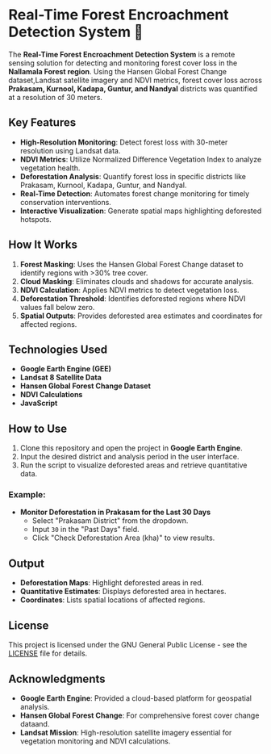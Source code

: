 # Real-Time Forest Encroachment Detection System 🌳  

The **Real-Time Forest Encroachment Detection System** is a remote sensing solution for detecting and monitoring forest cover loss in the **Nallamala Forest region**. Using the Hansen Global Forest Change dataset,Landsat satellite imagery and NDVI metrics, forest cover loss across **Prakasam, Kurnool, Kadapa, Guntur, and Nandyal** districts was quantified at a resolution of 30 meters.


## Key Features  
- **High-Resolution Monitoring**: Detect forest loss with 30-meter resolution using Landsat data.  
- **NDVI Metrics**: Utilize Normalized Difference Vegetation Index to analyze vegetation health.  
- **Deforestation Analysis**: Quantify forest loss in specific districts like Prakasam, Kurnool, Kadapa, Guntur, and Nandyal.  
- **Real-Time Detection**: Automates forest change monitoring for timely conservation interventions.  
- **Interactive Visualization**: Generate spatial maps highlighting deforested hotspots.


## How It Works  
1. **Forest Masking**: Uses the Hansen Global Forest Change dataset to identify regions with >30% tree cover.  
2. **Cloud Masking**: Eliminates clouds and shadows for accurate analysis.  
3. **NDVI Calculation**: Applies NDVI metrics to detect vegetation loss.  
4. **Deforestation Threshold**: Identifies deforested regions where NDVI values fall below zero.  
5. **Spatial Outputs**: Provides deforested area estimates and coordinates for affected regions.  


## Technologies Used  
- **Google Earth Engine (GEE)**  
- **Landsat 8 Satellite Data**  
- **Hansen Global Forest Change Dataset**  
- **NDVI Calculations**  
- **JavaScript**   


## How to Use  
1. Clone this repository and open the project in **Google Earth Engine**.  
2. Input the desired district and analysis period in the user interface.  
3. Run the script to visualize deforested areas and retrieve quantitative data.  

### Example:  
- **Monitor Deforestation in Prakasam for the Last 30 Days**  
  - Select "Prakasam District" from the dropdown.  
  - Input `30` in the "Past Days" field.  
  - Click "Check Deforestation Area (kha)" to view results.  


## Output  
- **Deforestation Maps**: Highlight deforested areas in red.  
- **Quantitative Estimates**: Displays deforested area in hectares.  
- **Coordinates**: Lists spatial locations of affected regions.  


## License  
This project is licensed under the GNU General Public License - see the [LICENSE](https://github.com/Madhurya2303/Forest-Encroachment-Detection/blob/main/LICENSE) file for details.


## Acknowledgments  
- **Google Earth Engine**: Provided a cloud-based platform for geospatial analysis.
- **Hansen Global Forest Change**: For comprehensive forest cover change dataand.
- **Landsat Mission**: High-resolution satellite imagery essential for vegetation monitoring and NDVI calculations.
